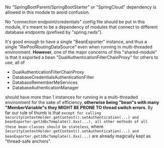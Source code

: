 No "SpringBootParent/SpringBootStarter" or "SpringCloud" dependency is allowed in this module to avoid confusion.

No "connection endpoint/credentials" config file should be put in this module, it's meant to be a dependency of modules that connect to different database endpoints (prefixed by "spring.rwds").

It's good enough to have a single "BeanExporter" instance, and thus a single "RwPoolRoutingDataSource" even when running in multi-threaded environment. **However**, one of the major concerns of this "shared-module" is that it exported a bean "DualAuthenticationFilterChainProxy" for others to use, all of 
- DualAuthenticationFilterChainProxy
- DatabaseCredentialsAuthenticationFilter
- DatabaseRememberMeServices
- DatabaseAuthenticationManager

should have more than 1 instances for running in a multi-threaded environment for the sake of efficiency, **otherwise being "bean"s with many "MemberVariable"s they MIGHT BE PRONE TO thread switch errors**. By far our rule of thumb is that `except for calling SecurityContextHolder.getContext().setAuthentication(...) and beanExporter.getJdbcTemplate().Xxx(...), all other methods of all these bean-classes should be stateless`, where `SecurityContextHolder.getContext().setAuthentication(...) and beanExporter.getJdbcTemplate().Xxx(...)` are already magically kept as "thread-safe anchors".